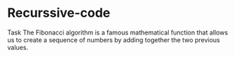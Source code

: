 # Recurssive-code
T‌‍‌‍‍‍‌‍‌‌‍‍‌‌‍‍‌‌‍ask The Fibonacci algorithm is a famous mathematical function that allows us to create a sequence of numbers by adding together the two previous values.
